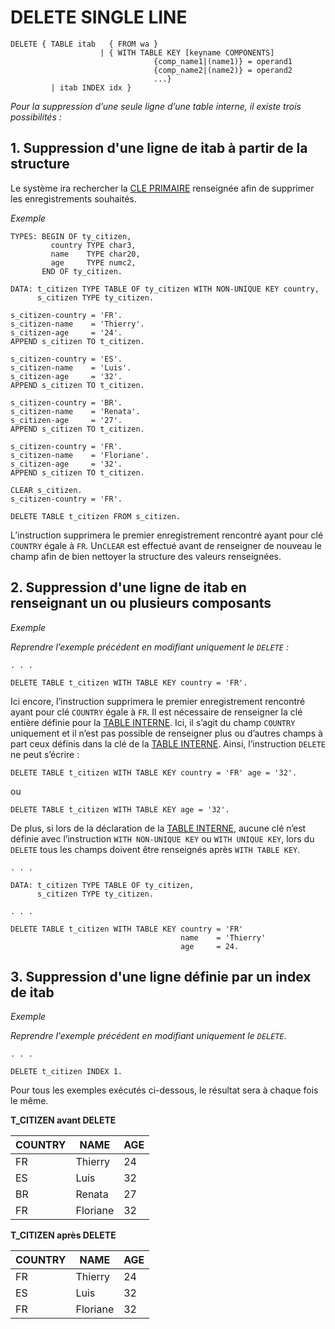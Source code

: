 # **DELETE SINGLE LINE**

```JS
DELETE { TABLE itab   { FROM wa }
                    | { WITH TABLE KEY [keyname COMPONENTS]
                                {comp_name1|(name1)} = operand1
                                {comp_name2|(name2)} = operand2
                                ...}
         | itab INDEX idx }
```

_Pour la suppression d’une seule ligne d’une table interne, il existe trois possibilités :_

## 1. Suppression d'une ligne de itab à partir de la structure

Le système ira rechercher la [CLE PRIMAIRE](../../10_Tables_Internes/06_Primary_Key.md) renseignée afin de supprimer les enregistrements souhaités.

_Exemple_

```JS
TYPES: BEGIN OF ty_citizen,
         country TYPE char3,
         name    TYPE char20,
         age     TYPE numc2,
       END OF ty_citizen.

DATA: t_citizen TYPE TABLE OF ty_citizen WITH NON-UNIQUE KEY country,
      s_citizen TYPE ty_citizen.

s_citizen-country = 'FR'.
s_citizen-name    = 'Thierry'.
s_citizen-age     = '24'.
APPEND s_citizen TO t_citizen.

s_citizen-country = 'ES'.
s_citizen-name    = 'Luis'.
s_citizen-age     = '32'.
APPEND s_citizen TO t_citizen.

s_citizen-country = 'BR'.
s_citizen-name    = 'Renata'.
s_citizen-age     = '27'.
APPEND s_citizen TO t_citizen.

s_citizen-country = 'FR'.
s_citizen-name    = 'Floriane'.
s_citizen-age     = '32'.
APPEND s_citizen TO t_citizen.

CLEAR s_citizen.
s_citizen-country = 'FR'.

DELETE TABLE t_citizen FROM s_citizen.
```

L’instruction supprimera le premier enregistrement rencontré ayant pour clé `COUNTRY` égale à `FR`. Un`CLEAR` est effectué avant de renseigner de nouveau le champ afin de bien nettoyer la structure des valeurs renseignées.

## 2. Suppression d'une ligne de itab en renseignant un ou plusieurs composants

_Exemple_

_Reprendre l’exemple précédent en modifiant uniquement le `DELETE` :_

```JS
. . .

DELETE TABLE t_citizen WITH TABLE KEY country = 'FR'.
```

Ici encore, l’instruction supprimera le premier enregistrement rencontré ayant pour clé `COUNTRY` égale à `FR`. Il est nécessaire de renseigner la clé entière définie pour la [TABLE INTERNE](../../10_Tables_Internes/01_Tables_Internes.md). Ici, il s’agit du champ `COUNTRY` uniquement et il n’est pas possible de renseigner plus ou d’autres champs à part ceux définis dans la clé de la [TABLE INTERNE](../../10_Tables_Internes/01_Tables_Internes.md). Ainsi, l’instruction `DELETE` ne peut s’écrire :

```JS
DELETE TABLE t_citizen WITH TABLE KEY country = 'FR' age = '32'.
```

ou

```JS
DELETE TABLE t_citizen WITH TABLE KEY age = '32'.
```

De plus, si lors de la déclaration de la [TABLE INTERNE](../../10_Tables_Internes/01_Tables_Internes.md), aucune clé n’est définie avec l’instruction `WITH NON-UNIQUE KEY` ou `WITH UNIQUE KEY`, lors du `DELETE` tous les champs doivent être renseignés après `WITH TABLE KEY`.

```JS
. . .

DATA: t_citizen TYPE TABLE OF ty_citizen,
      s_citizen TYPE ty_citizen.

. . .

DELETE TABLE t_citizen WITH TABLE KEY country = 'FR'
                                      name    = 'Thierry'
                                      age     = 24.
```

## 3. Suppression d'une ligne définie par un index de itab

_Exemple_

_Reprendre l'exemple précédent en modifiant uniquement le `DELETE`._

```JS
. . .

DELETE t_citizen INDEX 1.
```

Pour tous les exemples exécutés ci-dessous, le résultat sera à chaque fois le même.

**T_CITIZEN avant DELETE**

| **COUNTRY** | **NAME** | **AGE** |
| ----------- | -------- | ------- |
| FR          | Thierry  | 24      |
| ES          | Luis     | 32      |
| BR          | Renata   | 27      |
| FR          | Floriane | 32      |

**T_CITIZEN après DELETE**

| **COUNTRY** | **NAME** | **AGE** |
| ----------- | -------- | ------- |
| FR          | Thierry  | 24      |
| ES          | Luis     | 32      |
| FR          | Floriane | 32      |
